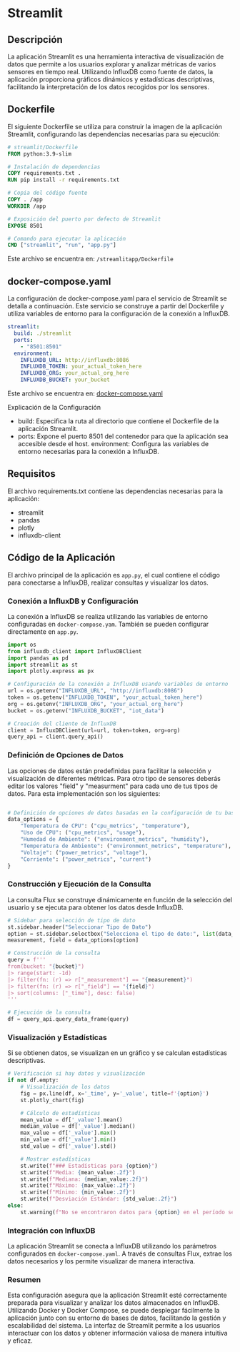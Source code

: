# Streamlit
## Descripción
La aplicación Streamlit es una herramienta interactiva de visualización de datos que permite a los usuarios explorar y analizar métricas de varios sensores en tiempo real. Utilizando InfluxDB como fuente de datos, la aplicación proporciona gráficos dinámicos y estadísticas descriptivas, facilitando la interpretación de los datos recogidos por los sensores.

## Dockerfile
El siguiente Dockerfile se utiliza para construir la imagen de la aplicación Streamlit, configurando las dependencias necesarias para su ejecución:

```dockerfile
# streamlit/Dockerfile
FROM python:3.9-slim

# Instalación de dependencias
COPY requirements.txt .
RUN pip install -r requirements.txt

# Copia del código fuente
COPY . /app
WORKDIR /app

# Exposición del puerto por defecto de Streamlit
EXPOSE 8501

# Comando para ejecutar la aplicación
CMD ["streamlit", "run", "app.py"]
``` 
Este archivo se encuentra en: `/streamlitapp/Dockerfile`

## docker-compose.yaml
La configuración de docker-compose.yaml para el servicio de Streamlit se detalla a continuación. Este servicio se construye a partir del Dockerfile y utiliza variables de entorno para la configuración de la conexión a InfluxDB.

```yaml
streamlit:
  build: ./streamlit
  ports:
    - "8501:8501"
  environment:
    INFLUXDB_URL: http://influxdb:8086
    INFLUXDB_TOKEN: your_actual_token_here
    INFLUXDB_ORG: your_actual_org_here
    INFLUXDB_BUCKET: your_bucket
```

Este archivo se encuentra en: [docker-compose.yaml](https://github.com/danunziata/Aplicaciones_TCP_IP/blob/develop/docs/03-Proyecto_Final/proyecto/server/docker-compose.yaml)

Explicación de la Configuración
- build: Especifica la ruta al directorio que contiene el Dockerfile de la aplicación Streamlit.
- ports: Expone el puerto 8501 del contenedor para que la aplicación sea accesible desde el host.
environment: Configura las variables de entorno necesarias para la conexión a InfluxDB.

## Requisitos
El archivo requirements.txt contiene las dependencias necesarias para la aplicación:

- streamlit
- pandas
- plotly
- influxdb-client

## Código de la Aplicación
El archivo principal de la aplicación es `app.py`, el cual contiene el código para conectarse a InfluxDB, realizar consultas y visualizar los datos.

### Conexión a InfluxDB y Configuración
La conexión a InfluxDB se realiza utilizando las variables de entorno configuradas en `docker-compose.yam`. También se pueden configurar directamente en `app.py`.

```python
import os
from influxdb_client import InfluxDBClient
import pandas as pd
import streamlit as st
import plotly.express as px

# Configuración de la conexión a InfluxDB usando variables de entorno
url = os.getenv("INFLUXDB_URL", "http://influxdb:8086")
token = os.getenv("INFLUXDB_TOKEN", "your_actual_token_here")
org = os.getenv("INFLUXDB_ORG", "your_actual_org_here")
bucket = os.getenv("INFLUXDB_BUCKET", "iot_data")

# Creación del cliente de InfluxDB
client = InfluxDBClient(url=url, token=token, org=org)
query_api = client.query_api()
```
### Definición de Opciones de Datos
Las opciones de datos están predefinidas para facilitar la selección y visualización de diferentes métricas. Para otro tipo de sensores deberás editar los valores "field" y "measurment" para cada uno de tus tipos de datos. Para esta implementación son los siguientes:

```python

# Definición de opciones de datos basadas en la configuración de tu base de datos
data_options = {
    "Temperatura de CPU": ("cpu_metrics", "temperature"),
    "Uso de CPU": ("cpu_metrics", "usage"),
    "Humedad de Ambiente": ("environment_metrics", "humidity"),
    "Temperatura de Ambiente": ("environment_metrics", "temperature"),
    "Voltaje": ("power_metrics", "voltage"),
    "Corriente": ("power_metrics", "current")
}
```
### Construcción y Ejecución de la Consulta
La consulta Flux se construye dinámicamente en función de la selección del usuario y se ejecuta para obtener los datos desde InfluxDB.

```python
# Sidebar para selección de tipo de dato
st.sidebar.header("Seleccionar Tipo de Dato")
option = st.sidebar.selectbox("Selecciona el tipo de dato:", list(data_options.keys()))
measurement, field = data_options[option]

# Construcción de la consulta
query = f'''
from(bucket: "{bucket}")
|> range(start: -1d)
|> filter(fn: (r) => r["_measurement"] == "{measurement}")
|> filter(fn: (r) => r["_field"] == "{field}")
|> sort(columns: ["_time"], desc: false)
'''

# Ejecución de la consulta
df = query_api.query_data_frame(query)
```

### Visualización y Estadísticas
Si se obtienen datos, se visualizan en un gráfico y se calculan estadísticas descriptivas.

```python
# Verificación si hay datos y visualización
if not df.empty:
    # Visualización de los datos
    fig = px.line(df, x='_time', y='_value', title=f'{option}')
    st.plotly_chart(fig)

    # Cálculo de estadísticas
    mean_value = df['_value'].mean()
    median_value = df['_value'].median()
    max_value = df['_value'].max()
    min_value = df['_value'].min()
    std_value = df['_value'].std()

    # Mostrar estadísticas
    st.write(f"### Estadísticas para {option}")
    st.write(f"Media: {mean_value:.2f}")
    st.write(f"Mediana: {median_value:.2f}")
    st.write(f"Máximo: {max_value:.2f}")
    st.write(f"Mínimo: {min_value:.2f}")
    st.write(f"Desviación Estándar: {std_value:.2f}")
else:
    st.warning(f"No se encontraron datos para {option} en el período seleccionado.")
```
### Integración con InfluxDB
La aplicación Streamlit se conecta a InfluxDB utilizando los parámetros configurados en `docker-compose.yaml`. A través de consultas Flux, extrae los datos necesarios y los permite visualizar de manera interactiva. 

### Resumen
Esta configuración asegura que la aplicación Streamlit esté correctamente preparada para visualizar y analizar los datos almacenados en InfluxDB. Utilizando Docker y Docker Compose, se puede desplegar fácilmente la aplicación junto con su entorno de bases de datos, facilitando la gestión y escalabilidad del sistema. La interfaz de Streamlit permite a los usuarios interactuar con los datos y obtener información valiosa de manera intuitiva y eficaz.